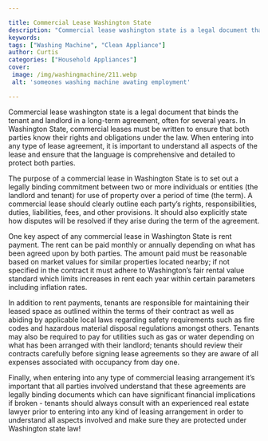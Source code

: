 ```yaml
---

title: Commercial Lease Washington State
description: "Commercial lease washington state is a legal document that binds the tenant and landlord in a long-term agreement, often for sever...check it out to learn"
keywords: 
tags: ["Washing Machine", "Clean Appliance"]
author: Curtis
categories: ["Household Appliances"]
cover: 
 image: /img/washingmachine/211.webp
 alt: 'someones washing machine awating employment'

---
```


Commercial lease washington state is a legal document that binds the tenant and landlord in a long-term agreement, often for several years. In Washington State, commercial leases must be written to ensure that both parties know their rights and obligations under the law. When entering into any type of lease agreement, it is important to understand all aspects of the lease and ensure that the language is comprehensive and detailed to protect both parties.

The purpose of a commercial lease in Washington State is to set out a legally binding commitment between two or more individuals or entities (the landlord and tenant) for use of property over a period of time (the term). A commercial lease should clearly outline each party’s rights, responsibilities, duties, liabilities, fees, and other provisions. It should also explicitly state how disputes will be resolved if they arise during the term of the agreement. 

One key aspect of any commercial lease in Washington State is rent payment. The rent can be paid monthly or annually depending on what has been agreed upon by both parties. The amount paid must be reasonable based on market values for similar properties located nearby; if not specified in the contract it must adhere to Washington’s fair rental value standard which limits increases in rent each year within certain parameters including inflation rates. 

In addition to rent payments, tenants are responsible for maintaining their leased space as outlined within the terms of their contract as well as abiding by applicable local laws regarding safety requirements such as fire codes and hazardous material disposal regulations amongst others. Tenants may also be required to pay for utilities such as gas or water depending on what has been arranged with their landlord; tenants should review their contracts carefully before signing lease agreements so they are aware of all expenses associated with occupancy from day one. 

Finally, when entering into any type of commercial leasing arrangement it’s important that all parties involved understand that these agreements are legally binding documents which can have significant financial implications if broken - tenants should always consult with an experienced real estate lawyer prior to entering into any kind of leasing arrangement in order to understand all aspects involved and make sure they are protected under Washington state law!
